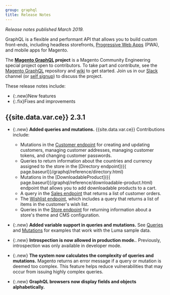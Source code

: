 ```yaml
---
group: graphql
title: Release Notes
---
```


*Release notes published March 2019.*

GraphQL is a flexible and performant API that allows you to build custom front-ends, including headless storefronts, [Progressive Web Apps](https://github.com/magento-research/pwa-studio) (PWA), and mobile apps for Magento.

The **[Magento GraphQL](https://github.com/magento/graphql-ce) project** is a Magento Community Engineering special project open to contributors. 
To take part and contribute, see the [Magento GraphQL](https://github.com/magento/graphql-ce) repository and [wiki](https://github.com/magento/graphql-ce/wiki) to get started. Join us in our [Slack](https://magentocommeng.slack.com/messages/C8076E0KS) channel (or [self signup](https://tinyurl.com/engcom-slack)) to discuss the project.

These release notes include:

-   {:.new}New features
-   {:.fix}Fixes and improvements

## {{site.data.var.ce}} 2.3.1

- {:.new} **Added queries and mutations.** {{site.data.var.ce}} Contributions include:
    - Mutations in the [Customer endpoint]({{page.baseurl}}/graphql/reference/customer.html) for creating and updating customers, managing customer addresses, managing customer tokens, and changing customer passwords.
    - Queries to return information about the countries and currency assigned to the store in the [Directory endpoint]({{ page.baseurl}}/graphql/reference/directory.html)
    - Mutations in the [DownloadableProduct]({{ page.baseurl}}/graphql/reference/downloadable-product.html) endpoint that allows you to add downloadable products to a cart.
    - A query in the [Sales endpoint]({{page.baseurl}}/graphql/reference/sales.html) that returns a list of customer orders.
    - The [Wishlist endpoint]({{page.baseurl}}/graphql/reference/wishlist.html), which includes a query that returns a list of items in the customer's wish list.
    - Queries in the [Store endpoint]({{page.baseurl}}/graphql/reference/store.html) for returning information about a store's theme and CMS configuration.
   
- {:.new} **Added variable support in queries and mutations.** See [Queries]({{page.baseurl}}/graphql/queries.html) and [Mutations]({{page.baseurl}}/graphql/mutations.html) for examples that work with the Luma sample data. 

- {:.new} **Introspection is now allowed in production mode.**. Previously, introspection was only available in developer mode.

- {:.new} **The system now calculates the complexity of queries and mutations.** Magento returns an error message if a query or mutation is deemed too complex. This feature helps reduce vulnerabilities that may occur from issuing highly complex queries.

- {:.new} **GraphQL browsers now display fields and objects alphabetically.**